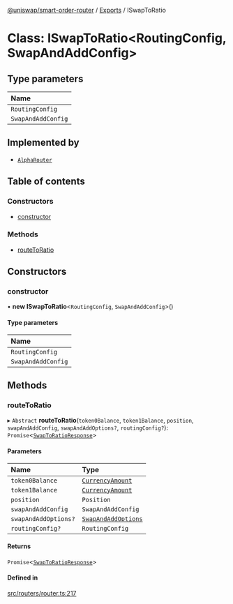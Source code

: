 [@uniswap/smart-order-router](../README.md) / [Exports](../modules.md) / ISwapToRatio

# Class: ISwapToRatio<RoutingConfig, SwapAndAddConfig\>

## Type parameters

| Name |
| :------ |
| `RoutingConfig` |
| `SwapAndAddConfig` |

## Implemented by

- [`AlphaRouter`](AlphaRouter.md)

## Table of contents

### Constructors

- [constructor](ISwapToRatio.md#constructor)

### Methods

- [routeToRatio](ISwapToRatio.md#routetoratio)

## Constructors

### constructor

• **new ISwapToRatio**<`RoutingConfig`, `SwapAndAddConfig`\>()

#### Type parameters

| Name |
| :------ |
| `RoutingConfig` |
| `SwapAndAddConfig` |

## Methods

### routeToRatio

▸ `Abstract` **routeToRatio**(`token0Balance`, `token1Balance`, `position`, `swapAndAddConfig`, `swapAndAddOptions?`, `routingConfig?`): `Promise`<[`SwapToRatioResponse`](../modules.md#swaptoratioresponse)\>

#### Parameters

| Name | Type |
| :------ | :------ |
| `token0Balance` | [`CurrencyAmount`](CurrencyAmount.md) |
| `token1Balance` | [`CurrencyAmount`](CurrencyAmount.md) |
| `position` | `Position` |
| `swapAndAddConfig` | `SwapAndAddConfig` |
| `swapAndAddOptions?` | [`SwapAndAddOptions`](../modules.md#swapandaddoptions) |
| `routingConfig?` | `RoutingConfig` |

#### Returns

`Promise`<[`SwapToRatioResponse`](../modules.md#swaptoratioresponse)\>

#### Defined in

[src/routers/router.ts:217](https://github.com/Uniswap/smart-order-router/blob/10190c3/src/routers/router.ts#L217)
